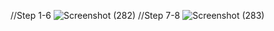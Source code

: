 //Step 1-6
![Screenshot (282)](https://github.com/WilliamKluck/css343-wkluck/assets/92551689/9b3dd6dd-8742-47e6-b234-fb5957158f1d)
//Step 7-8
![Screenshot (283)](https://github.com/WilliamKluck/css343-wkluck/assets/92551689/d8526602-ce5a-4b86-9bca-ab6d7d95125c)
